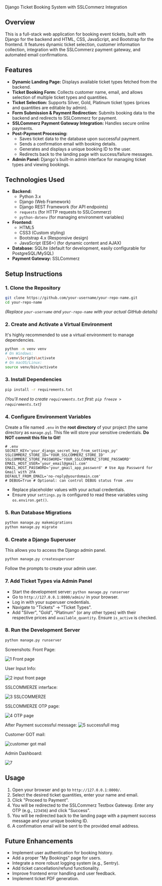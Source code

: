Django Ticket Booking System with SSLCommerz Integration




## Overview
This is a full-stack web application for booking event tickets, built with Django for the backend and HTML, CSS, JavaScript, and Bootstrap for the frontend. It features dynamic ticket selection, customer information collection, integration with the SSLCommerz payment gateway, and automated email confirmations.

## Features
* **Dynamic Landing Page:** Displays available ticket types fetched from the backend.
* **Ticket Booking Form:** Collects customer name, email, and allows selection of multiple ticket types and quantities.
* **Ticket Selection:** Supports Silver, Gold, Platinum ticket types (prices and quantities are editable by admin).
* **Form Submission & Payment Redirection:** Submits booking data to the backend and redirects to SSLCommerz for payment.
* **SSLCommerz Payment Gateway Integration:** Handles secure online payments.
* **Post-Payment Processing:**
    * Saves ticket data to the database upon successful payment.
    * Sends a confirmation email with booking details.
    * Generates and displays a unique booking ID to the user.
    * Redirects back to the landing page with success/failure messages.
* **Admin Panel:** Django's built-in admin interface for managing ticket types and viewing bookings.

## Technologies Used
* **Backend:**
    * Python 3.x
    * Django (Web Framework)
    * Django REST Framework (for API endpoints)
    * `requests` (for HTTP requests to SSLCommerz)
    * `python-dotenv` (for managing environment variables)
* **Frontend:**
    * HTML5
    * CSS3 (Custom styling)
    * Bootstrap 4.x (Responsive design)
    * JavaScript (ES6+) (for dynamic content and AJAX)
* **Database:** SQLite (default for development, easily configurable for PostgreSQL/MySQL)
* **Payment Gateway:** SSLCommerz

## Setup Instructions

### 1. Clone the Repository
```bash
git clone https://github.com/your-username/your-repo-name.git
cd your-repo-name
```
*(Replace `your-username` and `your-repo-name` with your actual GitHub details)*

### 2. Create and Activate a Virtual Environment
It's highly recommended to use a virtual environment to manage dependencies.
```bash
python -m venv venv
# On Windows:
.\venv\Scripts\activate
# On macOS/Linux:
source venv/bin/activate
```

### 3. Install Dependencies
```bash
pip install -r requirements.txt
```
*(You'll need to create `requirements.txt` first: `pip freeze > requirements.txt`)*

### 4. Configure Environment Variables
Create a file named `.env` in the **root directory** of your project (the same directory as `manage.py`). This file will store your sensitive credentials. **Do NOT commit this file to Git!**

```
# .env
SECRET_KEY='your_django_secret_key_from_settings_py'
SSLCOMMERZ_STORE_ID='YOUR_SSLCOMMERZ_STORE_ID'
SSLCOMMERZ_STORE_PASSWORD='YOUR_SSLCOMMERZ_STORE_PASSWORD'
EMAIL_HOST_USER='your_email@gmail.com'
EMAIL_HOST_PASSWORD='your_gmail_app_password' # Use App Password for Gmail with 2FA
DEFAULT_FROM_EMAIL='no-reply@yourdomain.com'
# DEBUG=True # Optional: can control DEBUG status from .env
```
* Replace placeholder values with your actual credentials.
* Ensure your `settings.py` is configured to read these variables using `os.environ.get()`.

### 5. Run Database Migrations
```bash
python manage.py makemigrations
python manage.py migrate
```

### 6. Create a Django Superuser
This allows you to access the Django admin panel.
```bash
python manage.py createsuperuser
```
Follow the prompts to create your admin user.

### 7. Add Ticket Types via Admin Panel
* Start the development server: `python manage.py runserver`
* Go to `http://127.0.0.1:8000/admin/` in your browser.
* Log in with your superuser credentials.
* Navigate to "Tickets" -> "Ticket Types".
* Add "Silver", "Gold", "Platinum" (or any other types) with their respective prices and `available_quantity`. Ensure `is_active` is checked.

### 8. Run the Development Server
```bash
python manage.py runserver
```

Screenshots:
Front Page:

![1 Front page](https://github.com/user-attachments/assets/1201ab17-2e96-478c-b25f-18e5ae8cf577)

User Input Info:

![2 input front page](https://github.com/user-attachments/assets/6088f65f-e37e-4636-bdbb-aff9564b8493)

SSLCOMMERZE interface:

![3 SSLCOMMERZE](https://github.com/user-attachments/assets/c2b55b2c-f4fb-4a73-a6a1-63ddf47b0f37)

SSLCOMMERZE OTP page:

![4  OTP page](https://github.com/user-attachments/assets/c6bdbbca-c686-4f22-adf5-d1fdec233971)

After Payment successful message: 
![5  successfull msg](https://github.com/user-attachments/assets/d258fcd1-df6a-4228-b025-de7a1d528649)

Customer GOT mail:

![customer got mail](https://github.com/user-attachments/assets/b8abb2c7-4f75-4fa3-a7cc-7d5ae7298170)

Admin Dashboard:

![7](https://github.com/user-attachments/assets/befa009f-55d9-4a52-a1e1-cd0623f372f5)

## Usage
1.  Open your browser and go to `http://127.0.0.1:8000/`.
2.  Select the desired ticket quantities, enter your name and email.
3.  Click "Proceed to Payment".
4.  You will be redirected to the SSLCommerz Testbox Gateway. Enter any OTP (e.g., `123456`) and click "Success".
5.  You will be redirected back to the landing page with a payment success message and your unique booking ID.
6.  A confirmation email will be sent to the provided email address.



## Future Enhancements
* Implement user authentication for booking history.
* Add a proper "My Bookings" page for users.
* Integrate a more robust logging system (e.g., Sentry).
* Add ticket cancellation/refund functionality.
* Improve frontend error handling and user feedback.
* Implement ticket PDF generation.
